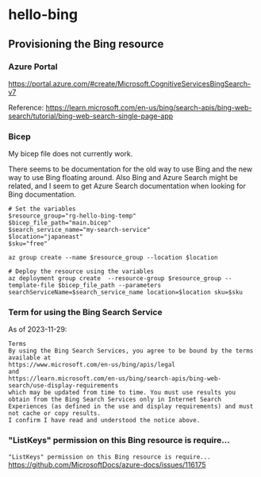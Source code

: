 # hello-bing

## Provisioning the Bing resource
### Azure Portal
https://portal.azure.com/#create/Microsoft.CognitiveServicesBingSearch-v7

Reference: https://learn.microsoft.com/en-us/bing/search-apis/bing-web-search/tutorial/bing-web-search-single-page-app

### Bicep
My bicep file does not currently work.

There seems to be documentation for the old way to use Bing and the new way to use Bing floating around. Also Bing and Azure Search might be related, and I seem to get Azure Search documentation when looking for Bing documentation.

```
# Set the variables
$resource_group="rg-hello-bing-temp"
$bicep_file_path="main.bicep"
$search_service_name="my-search-service"
$location="japaneast"
$sku="free"

az group create --name $resource_group --location $location

# Deploy the resource using the variables
az deployment group create  --resource-group $resource_group --template-file $bicep_file_path --parameters searchServiceName=$search_service_name location=$location sku=$sku
```


### Term for using the Bing Search Service
As of 2023-11-29:
```
Terms
By using the Bing Search Services, you agree to be bound by the terms available at
https://www.microsoft.com/en-us/bing/apis/legal
and
https://learn.microsoft.com/en-us/bing/search-apis/bing-web-search/use-display-requirements
which may be updated from time to time. You must use results you obtain from the Bing Search Services only in Internet Search Experiences (as defined in the use and display requirements) and must not cache or copy results.
I confirm I have read and understood the notice above.
```

### "ListKeys" permission on this Bing resource is require...
`"ListKeys" permission on this Bing resource is require...`
https://github.com/MicrosoftDocs/azure-docs/issues/116175